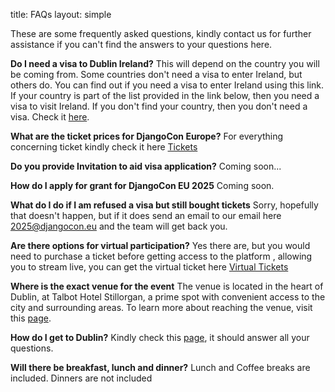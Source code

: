 title: FAQs
layout: simple

These are some frequently asked questions, kindly contact us for further assistance if you can't find the answers to your questions here.

**Do I need a visa to Dublin Ireland?**
This will depend on the country you will be coming from. Some countries don't need a visa to enter Ireland, but others do. You can find out if you need a visa to enter Ireland using this link. If your country is part of the list provided in the link below, then you need a visa to visit Ireland. If you don't find your country, then you don't need a visa. Check it <a href="https://www.citizensinformation.ie/en/moving-country/visas-for-ireland/visa-requirements-for-entering-ireland/" class="pages-links">here</a>.

**What are the ticket prices for DjangoCon Europe?**
For everything concerning ticket kindly check it here <a href="https://pretix.evolutio.pt/evolutio/djceu2025/" class="pages-links">Tickets</a>

**Do you provide Invitation to aid visa application?**
Coming soon...
<!-- The organizers of DjangoCon offer invitation letters to assist with your travel arrangements. Click [here](https://2025.djangocon.eu/information/hospitality/) to request one -->

**How do I apply for grant for DjangoCon EU 2025**
Coming soon.

**What do I do if I am refused a visa but still bought tickets**
Sorry, hopefully that doesn't happen, but if it does send an email to our email here <a href="mailto:2025@djangocon.eu" class="pages-links">2025@djangocon.eu</a>
and the team will get back you.

**Are there options for virtual participation?**
Yes there are, but you would need to purchase a ticket before getting access to the platform , allowing you to stream live, you can
get the virtual ticket here <a href="https://pretix.evolutio.pt/evolutio/djceu2025/" class="pages-links">Virtual Tickets</a>

**Where is the exact venue for the event**
The venue is located in the heart of Dublin, at Talbot Hotel Stillorgan, a prime spot with convenient access to the city and surrounding areas. To learn more about reaching the venue, visit this <a href="../../information/venue" class="pages-links">page</a>.

**How do I get to Dublin?**
Kindly check this <a href="../../../information/dublin" class="pages-links">page</a>, it should answer all your questions.

**Will there be breakfast, lunch and dinner?**
Lunch and Coffee breaks are included. Dinners are not included



<!-- **Can the organizers assist with visa applications for international attendees?**
**Would all session be recorded, also the once under the workshop**

**My company doesn't allow traveling by plane anymore**
Vigo has two railway stations: URZAIZ where departs the AVE (Spain's high-speed train), and GUIXAR, located in Areal St., both of them right in the city centre. [Know More](https://2025.djangocon.eu/information/vigo/)
**What are the accommodation and travel options near the conference venue?**

**Are there any specific COVID-19 guidelines for attendees?**

**Will there be networking opportunities and social events at the conference?** -->
